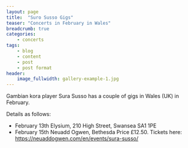 ```yaml
---
layout: page
title:  "Suro Susso Gigs"
teaser: "Concerts in February in Wales"
breadcrumb: true
categories:
    - concerts
tags:
    - blog
    - content
    - post
    - post format
header:
    image_fullwidth: gallery-example-1.jpg
---
```

Gambian kora player Sura Susso has a couple of gigs in Wales (UK) in February.

Details as follows:
- February 13th Elysium, 210 High Street, Swansea SA1 1PE
- February 15th Neuadd Ogwen, Bethesda Price £12.50. Tickets here: <https://neuaddogwen.com/en/events/sura-susso/>
